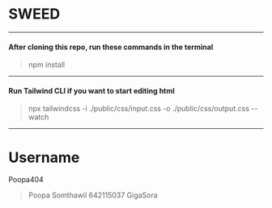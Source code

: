 # SWEED
---
#### After cloning this repo, run these commands in the terminal
> npm install

---
#### Run Tailwind CLI if you want to start editing html
> npx tailwindcss -i ./public/css/input.css -o ./public/css/output.css --watch
---

# Username
Poopa404
> Poopa Somthawil 642115037
GigaSora
> 
